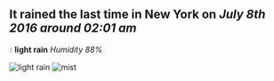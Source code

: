 ## It rained the last time in New York on *July 8th 2016 around 02:01 am*
💧  **light rain** *Humidity 88%*

![light rain](http://openweathermap.org/img/w/10n.png) ![mist](http://openweathermap.org/img/w/50n.png)
